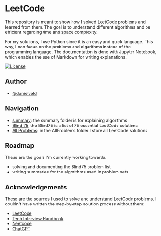 
# LeetCode

This repository is meant to show how I solved LeetCode problems and learned from them. The goal is to understand different algorithms and be efficient regarding time and space complexity. 

For my solutions, I use Python since it is an easy and quick language. This way, I can focus on the problems and algorithms instead of the programming language. The documentation is done with Jupyter Notebook, which enables the use of Markdown for writing explanations.

[![License](https://img.shields.io/github/license/danielveld/LeetCode?style=plastic)](https://choosealicense.com/licenses/mit/)


## Author

- [@danielveld](https://www.github.com/octokatherine)


## Navigation

- [summary](Summary): the summary folder is for explaining algorithms
- [Blind 75](Blind75): the Blind75 is a list of 75 essential LeetCode solutions
- [All Problems](AllProblems): in the AllProblems folder I store all LeetCode solutions
## Roadmap

These are the goals I'm currently working towards:

- solving and documenting the Blind75 problem list
- writing summaries for the algorithms used in problem sets


## Acknowledgements

These are the sources I used to solve and understand LeetCode problems. I couldn't have written the step-by-step solution process without them:

 - [LeetCode](https://leetcode.com)
 - [Tech Interview Handbook](https://www.techinterviewhandbook.org/coding-interview-study-plan/)
 - [Neetcode](https://neetcode.io/)
 - [ChatGPT](https://chat.openai.com/)

